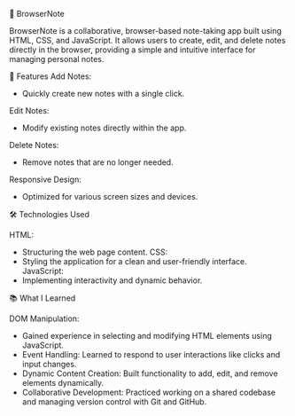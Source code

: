 📝 BrowserNote

BrowserNote is a collaborative, browser-based note-taking app built using HTML, CSS, and JavaScript. It allows users to create, edit, and delete notes directly in the browser, providing a simple and intuitive interface for managing personal notes.

🚀 Features
Add Notes:
- Quickly create new notes with a single click.

Edit Notes:
- Modify existing notes directly within the app.

Delete Notes:
- Remove notes that are no longer needed.

Responsive Design:
- Optimized for various screen sizes and devices.


🛠️ Technologies Used

HTML:
- Structuring the web page content.
CSS:
- Styling the application for a clean and user-friendly interface.
JavaScript:
- Implementing interactivity and dynamic behavior.


📚 What I Learned

DOM Manipulation:
- Gained experience in selecting and modifying HTML elements using JavaScript.
- Event Handling: Learned to respond to user interactions like clicks and input changes.
- Dynamic Content Creation: Built functionality to add, edit, and remove elements dynamically.
- Collaborative Development: Practiced working on a shared codebase and managing version control with Git and GitHub.
